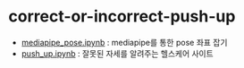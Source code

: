 # correct-or-incorrect-push-up
- [mediapipe_pose.ipynb](https://github.com/jellycodes/correct-or-incorrect-push-up/blob/main/mediapipe_pose.ipynb) : mediapipe를 통한 pose 좌표 잡기
- [push_up.ipynb](https://github.com/jellycodes/correct-or-incorrect-push-up/blob/main/push_up.ipynb) : 잘못된 자세를 알려주는 헬스케어 사이트
